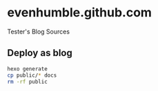 # evenhumble.github.com

Tester's Blog Sources

## Deploy as blog

```sh
hexo generate
cp public/* docs
rm -rf public 
```

